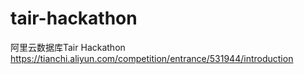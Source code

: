 # tair-hackathon
阿里云数据库Tair Hackathon
<a>https://tianchi.aliyun.com/competition/entrance/531944/introduction</a>
